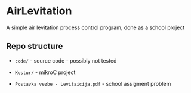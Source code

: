 # AirLevitation
A simple air levitation process control program, done as a school project

## Repo structure

- `code/` - source code - possibly not tested

- `Kostur/` - mikroC project

- `Postavka vezbe - Levitaicija.pdf` - school assigment problem
